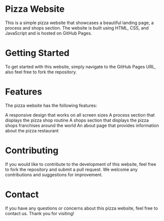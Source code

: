 # Pizza Website
This is a simple pizza website that showcases a beautiful landing page, a process and shops section. The website is built using HTML, CSS, and JavaScript and is hosted on GitHub Pages.

# Getting Started
To get started with this website, simply navigate to the GitHub Pages URL, also feel free to fork the repository.

# Features
The pizza website has the following features:

A responsive design that works on all screen sizes
A process section that displays the pizza shop routine
A shops section that displays the pizza shops franchises around the world
An about page that provides information about the pizza restaurant

# Contributing
If you would like to contribute to the development of this website, feel free to fork the repository and submit a pull request. We welcome any contributions and suggestions for improvement.

# Contact
If you have any questions or concerns about this pizza website, feel free to contact us. Thank you for visiting!
